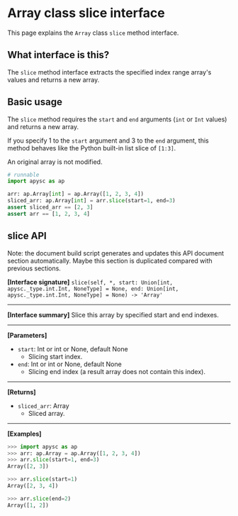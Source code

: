# Array class slice interface

This page explains the `Array` class `slice` method interface.

## What interface is this?

The `slice` method interface extracts the specified index range array's values and returns a new array.

## Basic usage

The `slice` method requires the `start` and `end` arguments (`int` or `Int` values) and returns a new array.

If you specify 1 to the `start` argument and 3 to the `end` argument, this method behaves like the Python built-in list slice of `[1:3]`.

An original array is not modified.

```py
# runnable
import apysc as ap

arr: ap.Array[int] = ap.Array([1, 2, 3, 4])
sliced_arr: ap.Array[int] = arr.slice(start=1, end=3)
assert sliced_arr == [2, 3]
assert arr == [1, 2, 3, 4]
```


## slice API

<!-- Docstring: apysc._type.array.Array.slice -->

<span class="inconspicuous-txt">Note: the document build script generates and updates this API document section automatically. Maybe this section is duplicated compared with previous sections.</span>

**[Interface signature]** `slice(self, *, start: Union[int, apysc._type.int.Int, NoneType] = None, end: Union[int, apysc._type.int.Int, NoneType] = None) -> 'Array'`<hr>

**[Interface summary]** Slice this array by specified start and end indexes.<hr>

**[Parameters]**

- `start`: Int or int or None, default None
  - Slicing start index.
- `end`: Int or int or None, default None
  - Slicing end index (a result array does not contain this index).

<hr>

**[Returns]**

- `sliced_arr`: Array
  - Sliced array.

<hr>

**[Examples]**

```py
>>> import apysc as ap
>>> arr: ap.Array = ap.Array([1, 2, 3, 4])
>>> arr.slice(start=1, end=3)
Array([2, 3])

>>> arr.slice(start=1)
Array([2, 3, 4])

>>> arr.slice(end=2)
Array([1, 2])
```